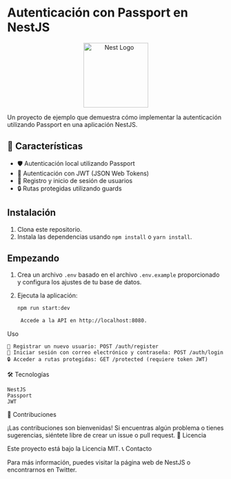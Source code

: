 # Autenticación con Passport en NestJS

<p align="center">
  <img src="https://nestjs.com/img/logo-small.svg" width="150" alt="Nest Logo" />
</p>

Un proyecto de ejemplo que demuestra cómo implementar la autenticación utilizando Passport en una aplicación NestJS.

## 🚀 Características

- 🛡️ Autenticación local utilizando Passport
- 🔑 Autenticación con JWT (JSON Web Tokens)
- 📝 Registro y inicio de sesión de usuarios
- 🔒 Rutas protegidas utilizando guards

## Instalación

1. Clona este repositorio.
2. Instala las dependencias usando `npm install` o `yarn install`.

## Empezando

1. Crea un archivo `.env` basado en el archivo `.env.example` proporcionado y configura los ajustes de tu base de datos.

2. Ejecuta la aplicación:
   ```bash
   npm run start:dev

    Accede a la API en http://localhost:8080.

Uso

    🔐 Registrar un nuevo usuario: POST /auth/register
    🔑 Iniciar sesión con correo electrónico y contraseña: POST /auth/login
    🔒 Acceder a rutas protegidas: GET /protected (requiere token JWT)

🛠️ Tecnologías

    NestJS
    Passport
    JWT

🤝 Contribuciones

¡Las contribuciones son bienvenidas! Si encuentras algún problema o tienes sugerencias, siéntete libre de crear un issue o pull request.
📝 Licencia

Este proyecto está bajo la Licencia MIT.
📞 Contacto

Para más información, puedes visitar la página web de NestJS o encontrarnos en Twitter.